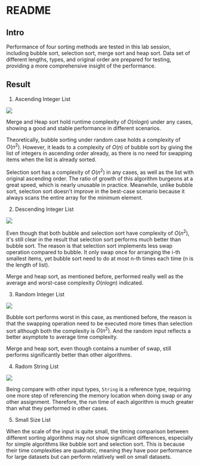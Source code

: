 # README
## Intro
Performance of four sorting methods are tested in this lab session, including bubble sort, selection sort, merge sort and heap sort. Data set of different lengths, types, and original order are prepared for testing, providing a more comprehensive insight of the performance.


## Result
1. Ascending Integer List

![](../plot/Ascending.png)


Merge and Heap sort hold runtime complexity of $O(n log n)$ under any cases, showing a good and stable performance in different scenarios. 

Theoretically, bubble sorting under random case holds a complexity of $O(n^2)$. However, it leads to a complexity of $O(n)$ of bubble sort by giving the list of integers in ascending order already, as there is no need for swapping items when the list is already sorted.

Selection sort has a complexity of $O(n^2)$ in any cases, as well as the list with original ascending order. The ratio of growth of this algorithm burgeons at a great speed, which is nearly unusable in practice. Meanwhile, unlike bubble sort, selection sort doesn't improve in the best-case scenario because it always scans the entire array for the minimum element.


2. Descending Integer List

![](../plot/Descending.png)

Even though that both bubble and selection sort have complexity of $O(n^2)$, it's still clear in the result that selection sort performs much better than bubble sort. The reason is that selection sort implements less swap operation compared to bubble. It only swap once for arranging the i-th smallest items, yet bubble sort need to do at most n-th times each time (n is the length of list).

Merge and heap sort, as mentioned before, performed really well as the average and worst-case complexity $O(n log n)$ indicated.

3. Random Integer List

![](../plot/Random.png)

Bubble sort performs worst in this case, as mentioned before, the reason is that the swapping operation need to be executed more times than selection sort although both the complexity is $O(n^2)$. And the random input reflects a better asymptote to average time complexity.

Merge and heap sort, even though contains a number of swap, still performs significantly better than other algorithms.

4. Radom String List

![](../plot/String.png)

Being compare with other input types, `String` is a reference type, requiring one more step of referencing the memory location when doing swap or any other assignment. Therefore, the run time of each algorithm is much greater than what they performed in other cases.

5. Small Size List

When the scale of the input is quite small, the timing comparison between different sorting algorithms may not show significant differences, especially for simple algorithms like bubble sort and selection sort. This is because their time complexities are quadratic, meaning they have poor performance for large datasets but can perform relatively well on small datasets.
